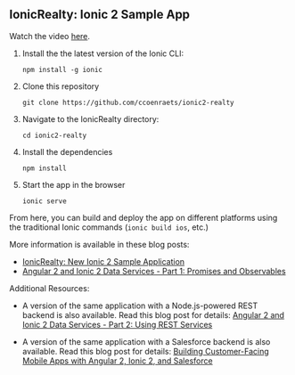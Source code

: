 ## IonicRealty: Ionic 2 Sample App

Watch the video [here](https://youtu.be/oKHrh_PMHns).

1. Install the the latest version of the Ionic CLI:
    ```
    npm install -g ionic
    ```

1. Clone this repository
    ```
    git clone https://github.com/ccoenraets/ionic2-realty
    ```
    
1. Navigate to the IonicRealty directory:
    ```
    cd ionic2-realty
    ```

1. Install the dependencies
    ```
    npm install
    ```
    
1. Start the app in the browser
    ```
    ionic serve
    ```
    
From here, you can build and deploy the app on different platforms using the traditional Ionic commands (`ionic build ios`, etc.)

More information is available in these blog posts:
- [IonicRealty: New Ionic 2 Sample Application](http://coenraets.org/blog/2016/01/ionicrealty-new-ionic-2-sample-application/)
- [Angular 2 and Ionic 2 Data Services - Part 1: Promises and Observables](http://coenraets.org/blog/2016/02/angular2-ionic2-data-services-promises-observables/)

Additional Resources:

- A version of the same application with a Node.js-powered REST backend is also available. Read this blog post for  details: [Angular 2 and Ionic 2 Data Services - Part 2: Using REST Services](http://coenraets.org/blog/2016/02/angular2-ionic2-rest-services/)  

- A version of the same application with a Salesforce backend is also available. Read this blog post for details: [Building Customer-Facing Mobile Apps with Angular 2, Ionic 2, and Salesforce](http://coenraets.org/blog/2016/02/angular2-ionic2-salesforce/)  
